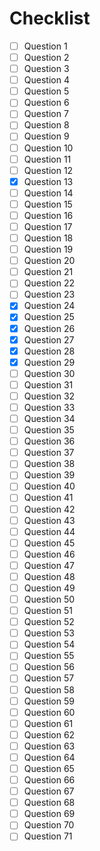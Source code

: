 # Checklist
- [ ] Question 1
- [ ] Question 2
- [ ] Question 3
- [ ] Question 4
- [ ] Question 5
- [ ] Question 6
- [ ] Question 7
- [ ] Question 8
- [ ] Question 9
- [ ] Question 10
- [ ] Question 11
- [ ] Question 12
- [x] Question 13
- [ ] Question 14
- [ ] Question 15
- [ ] Question 16
- [ ] Question 17
- [ ] Question 18
- [ ] Question 19
- [ ] Question 20
- [ ] Question 21
- [ ] Question 22
- [ ] Question 23
- [x] Question 24
- [x] Question 25
- [x] Question 26
- [x] Question 27
- [x] Question 28
- [x] Question 29
- [ ] Question 30
- [ ] Question 31
- [ ] Question 32
- [ ] Question 33
- [ ] Question 34
- [ ] Question 35
- [ ] Question 36
- [ ] Question 37
- [ ] Question 38
- [ ] Question 39
- [ ] Question 40
- [ ] Question 41
- [ ] Question 42
- [ ] Question 43
- [ ] Question 44
- [ ] Question 45
- [ ] Question 46
- [ ] Question 47
- [ ] Question 48
- [ ] Question 49
- [ ] Question 50
- [ ] Question 51
- [ ] Question 52
- [ ] Question 53
- [ ] Question 54
- [ ] Question 55
- [ ] Question 56
- [ ] Question 57
- [ ] Question 58
- [ ] Question 59
- [ ] Question 60
- [ ] Question 61
- [ ] Question 62
- [ ] Question 63
- [ ] Question 64
- [ ] Question 65
- [ ] Question 66
- [ ] Question 67
- [ ] Question 68
- [ ] Question 69
- [ ] Question 70
- [ ] Question 71
